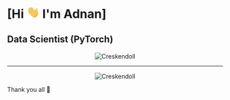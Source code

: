 # [Hi <img src="https://raw.githubusercontent.com/ABSphreak/ABSphreak/master/gifs/Hi.gif" width="30px"> I'm Adnan]

##  Data Scientist (PyTorch)
<p align="center">
<img align="center" src="https://github-readme-stats.vercel.app/api/top-langs/?username=adnankarim&hide=java,html,css&theme=dracula" alt="Creskendoll" />
</p>


---
<p align="center">
<img align="center" src="https://github-readme-streak-stats.herokuapp.com/?user=adnankarim&theme=blue-green&hide_border=true" alt="Creskendoll" />
</p>



Thank you all  🙏

